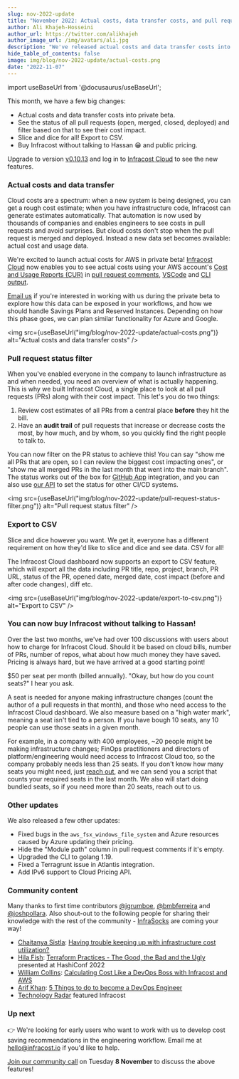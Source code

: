 ```yaml
---
slug: nov-2022-update
title: "November 2022: Actual costs, data transfer costs, and pull requests status filters!"
author: Ali Khajeh-Hosseini
author_url: https://twitter.com/alikhajeh
author_image_url: /img/avatars/ali.jpg
description: "We've released actual costs and data transfer costs into private beta. We also added pull request status filters, export to CSV, and public pricing for Infracost Cloud."
hide_table_of_contents: false
image: img/blog/nov-2022-update/actual-costs.png
date: "2022-11-07"
---
```


import useBaseUrl from '@docusaurus/useBaseUrl';

This month, we have a few big changes:

- Actual costs and data transfer costs into private beta.
- See the status of all pull requests (open, merged, closed, deployed) and filter based on that to see their cost impact.
- Slice and dice for all! Export to CSV.
- Buy Infracost without talking to Hassan 😁 and public pricing.

<!--truncate-->

Upgrade to version [v0.10.13](/docs/#1-install-infracost) and log in to [Infracost Cloud](https://dashboard.infracost.io) to see the new features.

### Actual costs and data transfer

Cloud costs are a spectrum: when a new system is being designed, you can get a rough cost estimate; when you have infrastructure code, Infracost can generate estimates automatically. That automation is now used by thousands of companies and enables engineers to see costs in pull requests and avoid surprises. But cloud costs don't stop when the pull request is merged and deployed. Instead a new data set becomes available: actual cost and usage data.

We're excited to launch actual costs for AWS in private beta! [Infracost Cloud](https://dashboard.infracost.io/) now enables you to see actual costs using your AWS account's [Cost and Usage Reports (CUR)](/docs/infracost_cloud/actual_costs/) in [pull request comments](/docs/integrations/cicd/), [VSCode](/docs/integrations/vscode/) and [CLI output](/docs/features/cli_commands/).

[Email us](mailto:hello@infracost.io) if you're interested in working with us during the private beta to explore how this data can be exposed in your workflows, and how we should handle Savings Plans and Reserved Instances. Depending on how this phase goes, we can plan similar functionality for Azure and Google.

<img src={useBaseUrl("img/blog/nov-2022-update/actual-costs.png")} alt="Actual costs and data transfer costs" />

### Pull request status filter

When you've enabled everyone in the company to launch infrastructure as and when needed, you need an overview of what is actually happening. This is why we built Infracost Cloud, a single place to look at all pull requests (PRs) along with their cost impact. This let's you do two things:

1. Review cost estimates of all PRs from a central place **before** they hit the bill.
2. Have an **audit trail** of pull requests that increase or decrease costs the most, by how much, and by whom, so you quickly find the right people to talk to.

You can now filter on the PR status to achieve this! You can say "show me all PRs that are open, so I can review the biggest cost impacting ones", or "show me all merged PRs in the last month that went into the main branch". The status works out of the box for [GitHub App](/docs/integrations/github_app/) integration, and you can also use [our API](/docs/features/cli_commands/#pull-request-status) to set the status for other CI/CD systems.

<img src={useBaseUrl("img/blog/nov-2022-update/pull-request-status-filter.png")} alt="Pull request status filter" />

### Export to CSV

Slice and dice however you want. We get it, everyone has a different requirement on how they'd like to slice and dice and see data. CSV for all!

The Infracost Cloud dashboard now supports an export to CSV feature, which will export all the data including PR title, repo, project, branch, PR URL, status of the PR, opened date, merged date, cost impact (before and after code changes), diff etc.

<img src={useBaseUrl("img/blog/nov-2022-update/export-to-csv.png")} alt="Export to CSV" />

### You can now buy Infracost without talking to Hassan!

Over the last two months, we've had over 100 discussions with users about how to charge for Infracost Cloud. Should it be based on cloud bills, number of PRs, number of repos, what about how much money they have saved. Pricing is always hard, but we have arrived at a good starting point!

$50 per seat per month (billed annually). "Okay, but how do you count seats?" I hear you ask.

A seat is needed for anyone making infrastructure changes (count the author of a pull requests in that month), and those who need access to the Infracost Cloud dashboard. We also measure based on a "high water mark", meaning a seat isn't tied to a person. If you have bough 10 seats, any 10 people can use those seats in a given month.

For example, in a company with 400 employees, ~20 people might be making infrastructure changes; FinOps practitioners and directors of platform/engineering would need access to Infracost Cloud too, so the company probably needs less than 25 seats. If you don't know how many seats you might need, just [reach out](mailto:hello@infracost.io), and we can send you a script that counts your required seats in the last month. We also will start doing bundled seats, so if you need more than 20 seats, reach out to us.

### Other updates

We also released a few other updates:
- Fixed bugs in the `aws_fsx_windows_file_system` and Azure resources caused by Azure updating their pricing.
- Hide the "Module path" column in pull request comments if it's empty.
- Upgraded the CLI to golang 1.19.
- Fixed a Terragrunt issue in Atlantis integration.
- Add IPv6 support to Cloud Pricing API.

### Community content

Many thanks to first time contributors [@jgrumboe](https://github.com/jgrumboe), [@bmbferreira](https://github.com/bmbferreira) and [@joshpollara](https://github.com/joshpollara). Also shout-out to the following people for sharing their knowledge with the rest of the community - [InfraSocks](https://twitter.com/AliKhajeh/status/1510310791508946945) are coming your way!
- [Chaitanya Sistla](https://www.linkedin.com/in/chaitanyasistla/): [Having trouble keeping up with infrastructure cost utilization?](https://www.linkedin.com/posts/chaitanyasistla_opensource-opensource-jenkins-activity-6994387882106916864-2ov0)
- [Hila Fish](https://www.linkedin.com/in/hila-fish/): [Terraform Practices - The Good, the Bad and the Ugly](https://www.youtube.com/watch?v=JYQ_EIX4REg) presented at HashiConf 2022
- [William Collins](https://www.linkedin.com/in/william-collins/): [Calculating Cost Like a DevOps Boss with Infracost and AWS](https://wcollins.io/post/2022/calculating-cost-like-a-devops-boss-with-infracost-and-aws/)
- [Arif Khan](https://www.linkedin.com/in/arifkhancloud/): [5 Things to do to become a DevOps Engineer](https://www.linkedin.com/pulse/5-things-do-become-devops-engineer-arif-khan-)
- [Technology Radar](https://www.thoughtworks.com/content/dam/thoughtworks/documents/radar/2022/10/tr_technology_radar_vol_27_en.pdf) featured Infracost

### Up next

👉 We're looking for early users who want to work with us to develop cost saving recommendations in the engineering workflow. Email me at [hello@infracost.io](mailto:hello@infracost.io) if you'd like to help.

[Join our community call](https://github.com/infracost/infracost/issues/2085) on Tuesday **8 November** to discuss the above features!
